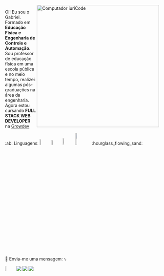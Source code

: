 <img src="https://raw.githubusercontent.com/MicaelliMedeiros/micaellimedeiros/master/image/computer-illustration.png" min-width="400px" max-width="400px" width="400px" align="right" alt="Computador iuriCode">

<p align="left"> 
  Oi! Eu sou o Gabriel.<br> 
  Formado em  <strong>Educação Física e Engenharia de Controle e Automação</strong>.<br>
  Sou professor de educação física em uma escola pública e no meio tempo, realizei algumas pós-graduações na área da engenharia.<br>
  Agora estou cursando  <strong>FULL STACK WEB DEVELOPER</strong> na <a href="https://www.growdev.com.br"> Growdev</a>
</p>

<p align="left">
  :ab: Linguagens: <img src="https://img.shields.io/badge/HTML-239120?style=for-the-badge&logo=html5&logoColor=white" width=7%/> <img src="https://img.shields.io/badge/CSS-239120?style=for-the-badge&logo=css3&logoColor=white" width=6.4% /> <img src="https://img.shields.io/badge/React-20232A?style=for-the-badge&logo=react&logoColor=61DAFB" width=7.5%/> <img src="https://img.shields.io/badge/JavaScript-F7DF1E?style=for-the-badge&logo=javascript&logoColor=black" width=10% /> :hourglass_flowing_sand:

</p>

<p align="left">
  💌 Envia-me uma mensagem: ⤵️
</p>

<p align="left">
  <a href="mailto:camargogabriel1992@gmail.com?"><img src="https://img.shields.io/badge/gmail-%23DD0031.svg?&style=for-the-badge&logo=gmail&logoColor=white" width=6.5% /></a>

  <a href="https://www.linkedin.com/in/gabriel-camargo-53031373/" alt="Linkedin">
  <img src="https://img.shields.io/badge/-Linkedin-0e76a8?style=flat-square&logo=Linkedin&logoColor=white&link=https://www.linkedin.com/in/gabriel-camargo-53031373/" /></a>

  <a href="https://wa.me/5567996274793" alt="WhatsApp">
  <img src="https://img.shields.io/badge/-WhatsApp-25d366?style=flat-square&labelColor=25d366&logo=whatsapp&logoColor=white&link=https://wa.me/5567996274793"/></a>

  <a href="https://www.instagram.com/gabriel.camargo_/" alt="Instagram">
  <img src="https://img.shields.io/badge/-Instagram-DF0174?style=flat-square&labelColor=DF0174&logo=instagram&logoColor=white&link=https://www.instagram.com/gabriel.camargo_/"/></a>
</p>  

